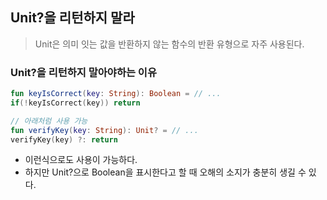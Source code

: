 
## Unit?을 리턴하지 말라

> Unit은 의미 잇는 값을 반환하지 않는 함수의 반환 유형으로 자주 사용된다.


### Unit?을 리턴하지 말아야하는 이유

```kotlin
fun keyIsCorrect(key: String): Boolean = // ...
if(!keyIsCorrect(key)) return

// 아래처럼 사용 가능
fun verifyKey(key: String): Unit? = // ...
verifyKey(key) ?: return
```

- 이런식으로도 사용이 가능하다.
- 하지만 Unit?으로 Boolean을 표시한다고 할 때 오해의 소지가 충분히 생길 수 있다.
